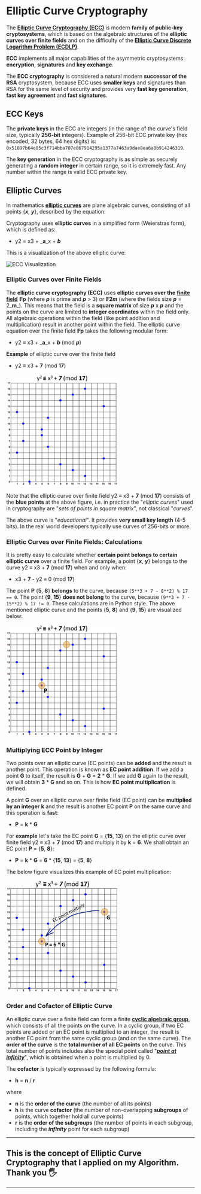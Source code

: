 # Elliptic Curve Cryptography

The [**Elliptic Curve Cryptography (ECC)**](https://en.wikipedia.org/wiki/Elliptic-curve\_cryptography) is modern **family of public-key cryptosystems**, which is based on the algebraic structures of the **elliptic curves over finite fields** and on the difficulty of the [**Elliptic Curve Discrete Logarithm Problem (ECDLP)**](https://en.wikipedia.org/wiki/Elliptic-curve\_cryptography#Rationale).

**ECC** implements all major capabilities of the asymmetric cryptosystems: **encryption**, **signatures** and **key exchange**.

The **ECC cryptography** is considered a natural modern **successor of the RSA** cryptosystem, because ECC uses **smaller keys** and signatures than RSA for the same level of security and provides very **fast key generation**, **fast key agreement** and **fast signatures**.


## ECC Keys

The **private keys** in the ECC are integers (in the range of the curve's field size, typically **256-bit** integers). Example of 256-bit ECC private key (hex encoded, 32 bytes, 64 hex digits) is: `0x51897b64e85c3f714bba707e867914295a1377a7463a9dae8ea6a8b914246319`.

The **key generation** in the ECC cryptography is as simple as securely generating a **random integer** in certain range, so it is extremely fast. Any number within the range is valid ECC private key.

## Elliptic Curves

In mathematics [**elliptic curves**](http://mathworld.wolfram.com/EllipticCurve.html) are plane algebraic curves, consisting of all points {_**x**_, _**y**_}, described by the equation:

Cryptography uses **elliptic curves** in a simplified form (Weierstras form), which is defined as:

* y2 = x3 + \_**a**\_x + _**b**_

This is a visualization of the above elliptic curve:

<img src="https://miro.medium.com/v2/resize:fit:828/format:webp/1*RgWr7PkfeDQZjsE05o533Q.gif" alt="ECC Visualization" width="600" height="300">

### Elliptic Curves over Finite Fields

The **elliptic curve cryptography (ECC)** uses **elliptic curves over the** [**finite field**](https://en.wikipedia.org/wiki/Finite\_field) **𝔽p** (where _**p**_ is prime and _**p**_ > 3) or **𝔽2**_**m**_ (where the fields size _**p**_ = 2\_**m**\_). This means that the field is a **square matrix** of size _**p**_ x _**p**_ and the points on the curve are limited to **integer coordinates** within the field only. All algebraic operations within the field (like point addition and multiplication) result in another point within the field. The elliptic curve equation over the finite field **𝔽p** takes the following modular form:

* y2 ≡ x3 + \_**a**\_x + _**b**_ (mod _**p**_)

**Example** of elliptic curve over the finite field

* y2 ≡ x3 + **7** (mod **17**)

<img src="assets/elliptic-curve-over-finite-field-example.png" alt="ECC Visualization" width="300" height="300">


Note that the elliptic curve over finite field y2 ≡ x3 + **7** (mod **17**) consists of the **blue points** at the above figure, i.e. in practice the "_elliptic curves_" used in cryptography are "_sets of points in square matrix_", not classical "_curves_".

The above curve is "_educational_". It provides **very small key length** (4-5 bits). In the real world developers typically use curves of 256-bits or more.

### Elliptic Curves over Finite Fields: Calculations

It is pretty easy to calculate whether **certain point belongs to certain elliptic curve** over a finite field. For example, a point {_**x**_, _**y**_} belongs to the curve y2 ≡ x3 + **7** (mod **17**) when and only when:

* x3 + **7** - y2 ≡ 0 (mod **17**)

The point **P** {**5**, **8**} **belongs** to the curve, because `(5**3 + 7 - 8**2) % 17 == 0`. The point {**9**, **15**} **does not belong** to the curve, because `(9**3 + 7 - 15**2) % 17 != 0`. These calculations are in Python style. The above mentioned elliptic curve and the points {**5**, **8**} and {**9**, **15**} are visualized below:

<img src="assets/points-on-elliptic-curve-over-finite-field.png" alt="ECC Visualization" width="300" height="300">

### Multiplying ECC Point by Integer

Two points over an elliptic curve (EC points) can be **added** and the result is another point. This operation is known as **EC point addition**. If we add a point **G** to itself, the result is **G** + **G** = **2** \* **G**. If we add **G** again to the result, we will obtain **3** \* **G** and so on. This is how **EC point multiplication** is defined.

A point **G** over an elliptic curve over finite field (EC point) can be **multiplied by an integer** **k** and the result is another EC point **P** on the same curve and this operation is **fast**:

* **P** = **k** \* **G**

For **example** let's take the EC point **G** = {**15**, **13**} on the elliptic curve over finite field y2 ≡ x3 + **7** (mod **17**) and multiply it by **k** = **6**. We shall obtain an EC point **P** = {**5**, **8**}:

* **P** = **k** \* **G** = **6** \* {**15**, **13**} = {**5**, **8**}

The below figure visualizes this example of EC point multiplication:

<img src="assets/ecc-multiply-point-example.png" alt="ECC Visualization" width="300" height="300">

### Order and Cofactor of Elliptic Curve

Аn elliptic curve over a finite field can form a finite [**cyclic algebraic group**](https://en.wikipedia.org/wiki/Cyclic\_group), which consists of all the points on the curve. In a cyclic group, if two EC points are added or an EC point is multiplied to an integer, the result is another EC point from the same cyclic group (and on the same curve). The **order of the curve** is the **total number of all EC points** on the curve. This total number of points includes also the special point called "[_**point at infinity**_](https://en.wikipedia.org/wiki/Point\_at\_infinity)", which is obtained when a point is multiplied by 0.

The **cofactor** is typically expressed by the following formula:

* **h** = **n** / **r**

where

* **n** is the **order of the curve** (the number of all its points)
* **h** is the curve **cofactor** (the number of non-overlapping **subgroups** of points, which together hold all curve points)
* **r** is the **order of the subgroups** (the number of points in each subgroup, including the _**infinity**_ point for each subgroup)
----
This is the concept of Elliptic Curve Cryptography that I applied on my Algorithm. Thank you 🖐️
----
---
